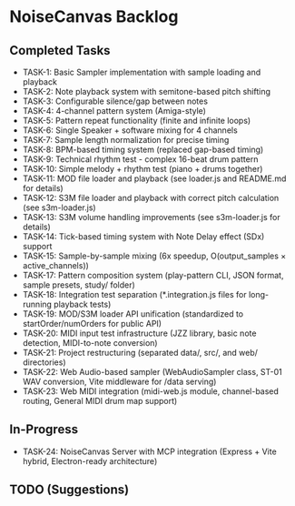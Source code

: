# NoiseCanvas Backlog

## Completed Tasks

- TASK-1: Basic Sampler implementation with sample loading and playback
- TASK-2: Note playback system with semitone-based pitch shifting
- TASK-3: Configurable silence/gap between notes
- TASK-4: 4-channel pattern system (Amiga-style)
- TASK-5: Pattern repeat functionality (finite and infinite loops)
- TASK-6: Single Speaker + software mixing for 4 channels
- TASK-7: Sample length normalization for precise timing
- TASK-8: BPM-based timing system (replaced gap-based timing)
- TASK-9: Technical rhythm test - complex 16-beat drum pattern
- TASK-10: Simple melody + rhythm test (piano + drums together)
- TASK-11: MOD file loader and playback (see loader.js and README.md for details)
- TASK-12: S3M file loader and playback with correct pitch calculation (see s3m-loader.js)
- TASK-13: S3M volume handling improvements (see s3m-loader.js for details)
- TASK-14: Tick-based timing system with Note Delay effect (SDx) support
- TASK-15: Sample-by-sample mixing (6x speedup, O(output_samples × active_channels))
- TASK-17: Pattern composition system (play-pattern CLI, JSON format, sample presets, study/ folder)
- TASK-18: Integration test separation (*.integration.js files for long-running playback tests)
- TASK-19: MOD/S3M loader API unification (standardized to startOrder/numOrders for public API)
- TASK-20: MIDI input test infrastructure (JZZ library, basic note detection, MIDI-to-note conversion)
- TASK-21: Project restructuring (separated data/, src/, and web/ directories)
- TASK-22: Web Audio-based sampler (WebAudioSampler class, ST-01 WAV conversion, Vite middleware for /data serving)
- TASK-23: Web MIDI integration (midi-web.js module, channel-based routing, General MIDI drum map support)

## In-Progress

- TASK-24: NoiseCanvas Server with MCP integration (Express + Vite hybrid, Electron-ready architecture)

## TODO (Suggestions)
